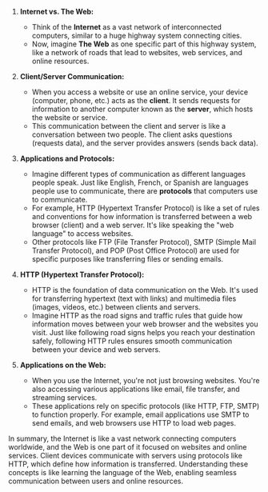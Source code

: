 1. **Internet vs. The Web:**
   - Think of the **Internet** as a vast network of interconnected computers, similar to a huge highway system connecting cities.
   - Now, imagine **The Web** as one specific part of this highway system, like a network of roads that lead to websites, web services, and online resources.

2. **Client/Server Communication:**
   - When you access a website or use an online service, your device (computer, phone, etc.) acts as the **client**. It sends requests for information to another computer known as the **server**, which hosts the website or service.
   - This communication between the client and server is like a conversation between two people. The client asks questions (requests data), and the server provides answers (sends back data).

3. **Applications and Protocols:**
   - Imagine different types of communication as different languages people speak. Just like English, French, or Spanish are languages people use to communicate, there are **protocols** that computers use to communicate.
   - For example, HTTP (Hypertext Transfer Protocol) is like a set of rules and conventions for how information is transferred between a web browser (client) and a web server. It's like speaking the "web language" to access websites.
   - Other protocols like FTP (File Transfer Protocol), SMTP (Simple Mail Transfer Protocol), and POP (Post Office Protocol) are used for specific purposes like transferring files or sending emails.

4. **HTTP (Hypertext Transfer Protocol):**
   - HTTP is the foundation of data communication on the Web. It's used for transferring hypertext (text with links) and multimedia files (images, videos, etc.) between clients and servers.
   - Imagine HTTP as the road signs and traffic rules that guide how information moves between your web browser and the websites you visit. Just like following road signs helps you reach your destination safely, following HTTP rules ensures smooth communication between your device and web servers.

5. **Applications on the Web:**
   - When you use the Internet, you're not just browsing websites. You're also accessing various applications like email, file transfer, and streaming services.
   - These applications rely on specific protocols (like HTTP, FTP, SMTP) to function properly. For example, email applications use SMTP to send emails, and web browsers use HTTP to load web pages.

In summary, the Internet is like a vast network connecting computers worldwide, and the Web is one part of it focused on websites and online services. Client devices communicate with servers using protocols like HTTP, which define how information is transferred. Understanding these concepts is like learning the language of the Web, enabling seamless communication between users and online resources.
